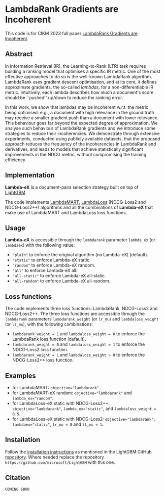 LambdaRank Gradients are Incoherent
===============================

This code is for CIKM 2023 full paper [LambdaRank Gradients are Incoherent]().

Abstract
---

In Information Retrieval (IR), the Learning-to-Rank (LTR) task requires building a ranking model that optimises a specific IR metric.
One of the most effective approaches to do so is the well-known LambdaRank algorithm.
LambdaRank uses gradient descent optimisation, and at its core, it defines approximate gradients, the so-called *lambdas*, for a non-differentiable IR metric.
Intuitively, each lambda describes how much a document's score should be ``pushed'' up/down to reduce the ranking error.

In this work, we show that lambdas may be incoherent w.r.t. the metric being optimised: e.g., a document with high relevance in the ground truth may receive a smaller gradient push than a document with lower relevance.
This behaviour goes far beyond the expected degree of approximation.
We analyse such behaviour of LambdaRank gradients and we introduce some strategies to reduce their incoherencies.
We demonstrate through extensive experiments, conducted using publicly available datasets, that the proposed approach reduces the frequency of the incoherencies in LambdaRank and derivatives, and leads to models that achieve statistically significant improvements in the NDCG metric, without compromising the training efficiency.

Implementation
---

**Lambda-eX** is a document-pairs selection strategy built on top of [LightGBM](https://github.com/microsoft/LightGBM).

The code implements [LambdaMART](https://www.microsoft.com/en-us/research/wp-content/uploads/2016/02/MSR-TR-2010-82.pdf), [LambdaLoss](https://dl.acm.org/doi/pdf/10.1145/3269206.3271784) (NDCG-Loss2 and NDCG-Loss2++) algorithms and all the combinations of **Lambda-eX** that make use of LambdaMART and LambdaLoss loss functions.

Usage
---

**Lambda-eX** is accessible through the ``lambdarank`` parameter ``lambda_ex`` (or ``lambdaex``) with the following value:
  - ``"plain"`` to enforce the original algorithm (no Lambda-eX) (default).
  - ``"static"`` to enforce Lambda-eX static.
  - ``"random"`` to enforce Lambda-eX random.
  - ``"all"`` to enforce Lambda-eX all.
  - ``"all-static"`` to enforce Lambda-eX all-static.
  - ``"all-random"`` to enforce Lambda-eX all-random.

Loss functions
---
The code implements three loss functions: LambdaRank, NDCG-Loss2 and NDCG-Loss2++. The three loss functions are accessible through the ``lambdarank`` parameters ``lambdarank_weight`` (or ``lr_mu``) and ``lambdaloss_weight`` (or ``ll_mu``), with the following combinations:
  - ``lambdarank_weight = 1`` and ``lambdaloss_weight = 0`` to enforce the LambdaRank loss function (default).
  - ``lambdarank_weight = 0`` and ``lambdaloss_weight = 1`` to enforce the NDCG-Loss2 loss function.
  - ``lambdarank_weight = 1`` and ``lambdaloss_weight > 0`` to enforce the NDCG-Loss2++ loss function.

Examples
---
 - for LambdaMART: ``objective="lambdarank"``.
 - for LambdaMART-eX random: ``objective="lambdarank"`` and ``lambda_ex="random"``.
 - for LambdaLoss-eX static with NDCG-Loss2++: ``objective="lambdarank"``, ``lambda_ex="static"``, and ``lambdaloss_weight = 0.5``.
 - for LambdaLoss-eX static with NDCG-Loss2: ``objective="lambdarank"``, ``lambdaex="static"``, ``lr_mu = 0`` and ``ll_mu = 1``.

Installation
---
Follow the [installation instructions](https://lightgbm.readthedocs.io/en/latest/Installation-Guide.html) as mentioned in the LightGBM GitHub [repository](https://github.com/microsoft/LightGBM).
Where needed replace the repository ``https://github.com/microsoft/LightGBM`` with this one.

Citation
---

```
COMING SOON
```
